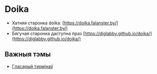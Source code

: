 # Doika

- Хатняя старонка doika: [https://doika.falanster.by/](https://doika.falanster.by/)
- Бягучая старонка даступна праз [https://diglabby.github.io/doika/](https://diglabby.github.io/doika/)


## Важныя тэмы

 - [Гласарый тэрмінаў](docs/glossary.md)
